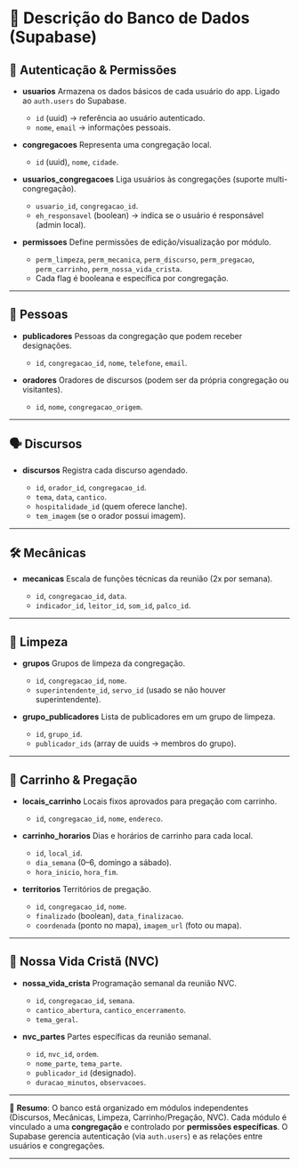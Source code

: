 # 📘 Descrição do Banco de Dados (Supabase)

## 🔑 Autenticação & Permissões

- **usuarios**
  Armazena os dados básicos de cada usuário do app. Ligado ao `auth.users` do Supabase.

  - `id` (uuid) → referência ao usuário autenticado.
  - `nome`, `email` → informações pessoais.

- **congregacoes**
  Representa uma congregação local.

  - `id` (uuid), `nome`, `cidade`.

- **usuarios_congregacoes**
  Liga usuários às congregações (suporte multi-congregação).

  - `usuario_id`, `congregacao_id`.
  - `eh_responsavel` (boolean) → indica se o usuário é responsável (admin local).

- **permissoes**
  Define permissões de edição/visualização por módulo.

  - `perm_limpeza`, `perm_mecanica`, `perm_discurso`, `perm_pregacao`, `perm_carrinho`, `perm_nossa_vida_crista`.
  - Cada flag é booleana e específica por congregação.

---

## 👥 Pessoas

- **publicadores**
  Pessoas da congregação que podem receber designações.

  - `id`, `congregacao_id`, `nome`, `telefone`, `email`.

- **oradores**
  Oradores de discursos (podem ser da própria congregação ou visitantes).

  - `id`, `nome`, `congregacao_origem`.

---

## 🗣️ Discursos

- **discursos**
  Registra cada discurso agendado.

  - `id`, `orador_id`, `congregacao_id`.
  - `tema`, `data`, `cantico`.
  - `hospitalidade_id` (quem oferece lanche).
  - `tem_imagem` (se o orador possui imagem).

---

## 🛠️ Mecânicas

- **mecanicas**
  Escala de funções técnicas da reunião (2x por semana).

  - `id`, `congregacao_id`, `data`.
  - `indicador_id`, `leitor_id`, `som_id`, `palco_id`.

---

## 🧹 Limpeza

- **grupos**
  Grupos de limpeza da congregação.

  - `id`, `congregacao_id`, `nome`.
  - `superintendente_id`, `servo_id` (usado se não houver superintendente).

- **grupo_publicadores**
  Lista de publicadores em um grupo de limpeza.

  - `id`, `grupo_id`.
  - `publicador_ids` (array de uuids → membros do grupo).

---

## 🚪 Carrinho & Pregação

- **locais_carrinho**
  Locais fixos aprovados para pregação com carrinho.

  - `id`, `congregacao_id`, `nome`, `endereco`.

- **carrinho_horarios**
  Dias e horários de carrinho para cada local.

  - `id`, `local_id`.
  - `dia_semana` (0–6, domingo a sábado).
  - `hora_inicio`, `hora_fim`.

- **territorios**
  Territórios de pregação.

  - `id`, `congregacao_id`, `nome`.
  - `finalizado` (boolean), `data_finalizacao`.
  - `coordenada` (ponto no mapa), `imagem_url` (foto ou mapa).

---

## 📖 Nossa Vida Cristã (NVC)

- **nossa_vida_crista**
  Programação semanal da reunião NVC.

  - `id`, `congregacao_id`, `semana`.
  - `cantico_abertura`, `cantico_encerramento`.
  - `tema_geral`.

- **nvc_partes**
  Partes específicas da reunião semanal.

  - `id`, `nvc_id`, `ordem`.
  - `nome_parte`, `tema_parte`.
  - `publicador_id` (designado).
  - `duracao_minutos`, `observacoes`.

---

📌 **Resumo**:
O banco está organizado em módulos independentes (Discursos, Mecânicas, Limpeza, Carrinho/Pregação, NVC).
Cada módulo é vinculado a uma **congregação** e controlado por **permissões específicas**.
O Supabase gerencia autenticação (via `auth.users`) e as relações entre usuários e congregações.

---

